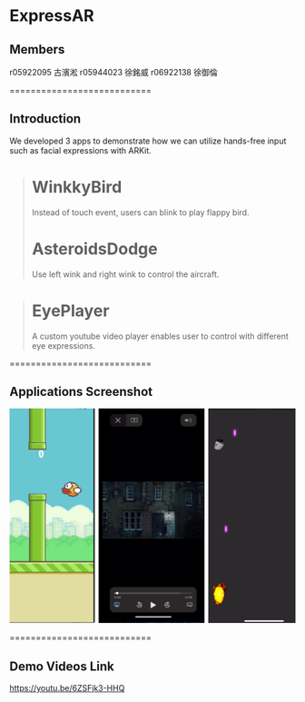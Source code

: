 
# ExpressAR

## Members

r05922095 古濱淞
r05944023 徐銘威
r06922138 徐御倫

===========================

## Introduction

We developed 3 apps to demonstrate how we can utilize hands-free input such as facial expressions with ARKit.

> # WinkkyBird
> Instead of touch event, users can blink to play flappy bird.
>
> # AsteroidsDodge
> Use left wink and right wink to control the aircraft.

> # EyePlayer
> A custom youtube video player enables user to control with different eye expressions.

===========================

## Applications Screenshot

![Alt text](iOS_final_app_screenshot.png)

===========================

## Demo Videos Link

<https://youtu.be/6ZSFjk3-HHQ>
